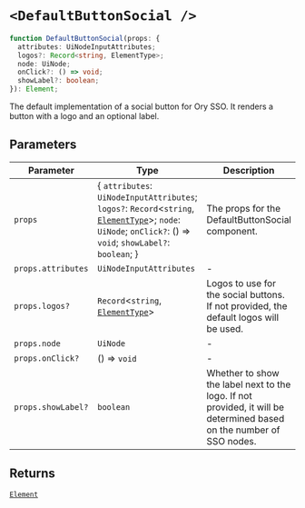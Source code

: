 # `<DefaultButtonSocial />`

```ts
function DefaultButtonSocial(props: {
  attributes: UiNodeInputAttributes;
  logos?: Record<string, ElementType>;
  node: UiNode;
  onClick?: () => void;
  showLabel?: boolean;
}): Element;
```

The default implementation of a social button for Ory SSO.
It renders a button with a logo and an optional label.

## Parameters

| Parameter | Type | Description |
| ------ | ------ | ------ |
| `props` | \{ `attributes`: `UiNodeInputAttributes`; `logos?`: `Record`\<`string`, [`ElementType`](https://github.com/DefinitelyTyped/DefinitelyTyped/blob/9519439d51f51f794efa1b5865d3a9224c337bfd/types/react/index.d.ts#L88)\>; `node`: `UiNode`; `onClick?`: () => `void`; `showLabel?`: `boolean`; \} | The props for the DefaultButtonSocial component. |
| `props.attributes` | `UiNodeInputAttributes` | - |
| `props.logos?` | `Record`\<`string`, [`ElementType`](https://github.com/DefinitelyTyped/DefinitelyTyped/blob/9519439d51f51f794efa1b5865d3a9224c337bfd/types/react/index.d.ts#L88)\> | Logos to use for the social buttons. If not provided, the default logos will be used. |
| `props.node` | `UiNode` | - |
| `props.onClick?` | () => `void` | - |
| `props.showLabel?` | `boolean` | Whether to show the label next to the logo. If not provided, it will be determined based on the number of SSO nodes. |

## Returns

[`Element`](https://github.com/DefinitelyTyped/DefinitelyTyped/blob/9519439d51f51f794efa1b5865d3a9224c337bfd/types/react/jsx-runtime.d.ts#L6)

